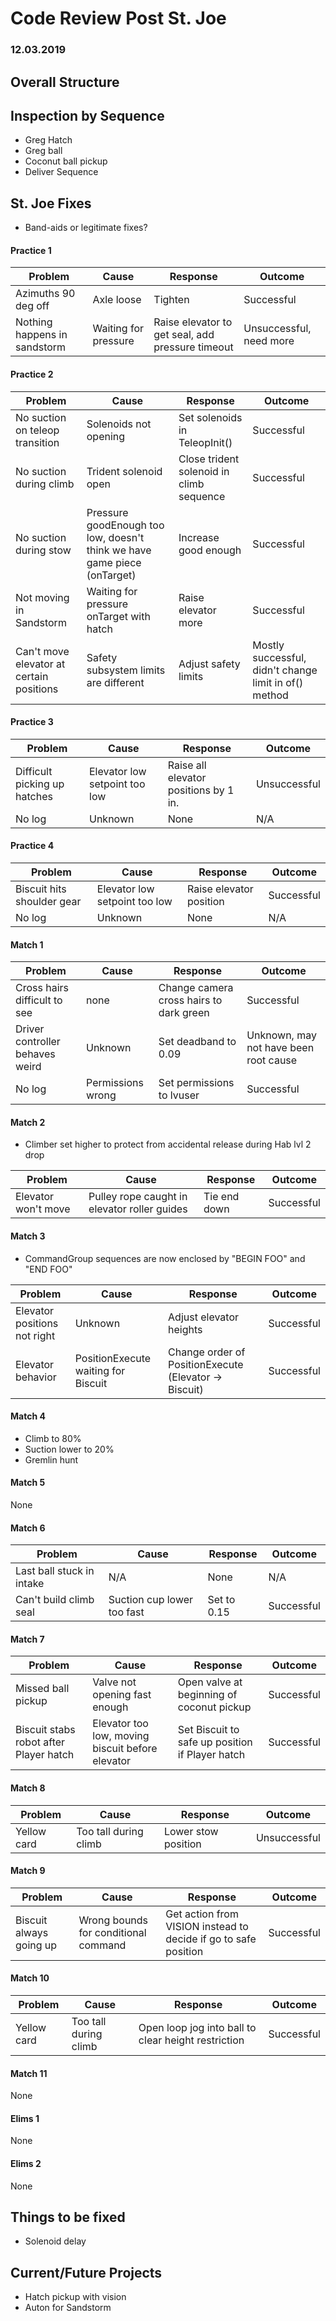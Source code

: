 # Code Review Post St. Joe
### 12.03.2019


## Overall Structure

## Inspection by Sequence

- Greg Hatch
- Greg ball
- Coconut ball pickup
- Deliver Sequence

## St. Joe Fixes

- Band-aids or legitimate fixes?

#### Practice 1

| Problem | Cause | Response | Outcome |
|--------|-------|-----|----------------|
| Azimuths 90 deg off | Axle loose | Tighten | Successful |
| Nothing happens in sandstorm | Waiting for pressure | Raise elevator to get seal, add pressure timeout | Unsuccessful, need more |

#### Practice 2

| Problem | Cause | Response | Outcome |
|--------|-------|----|-----------------|
| No suction on teleop transition | Solenoids not opening | Set solenoids in TeleopInit() | Successful |
| No suction during climb | Trident solenoid open | Close trident solenoid in climb sequence | Successful |
| No suction during stow | Pressure goodEnough too low, doesn't think we have game piece (onTarget) | Increase good enough | Successful |
| Not moving in Sandstorm | Waiting for pressure  onTarget with hatch | Raise elevator more | Successful |
| Can't move elevator at certain positions | Safety subsystem limits are different | Adjust safety limits | Mostly successful, didn't change limit in of() method |

#### Practice 3

| Problem | Cause | Response | Outcome |
|---------|------|----------|----------|
| Difficult picking up hatches | Elevator low setpoint too low | Raise all elevator positions by 1 in. | Unsuccessful |
| No log | Unknown | None | N/A |

#### Practice 4

| Problem  | Cause | Response | Outcome |
|---------|--------|----------|---------|
| Biscuit hits shoulder gear | Elevator low setpoint too low | Raise elevator position | Successful |
| No log | Unknown | None | N/A |

#### Match 1

| Problem  | Cause | Response | Outcome |
|----------|-------|----------|----------|
| Cross hairs difficult to see | none | Change camera cross hairs to dark green | Successful |
| Driver controller behaves weird | Unknown | Set deadband to 0.09 | Unknown, may not have been root cause |
| No log | Permissions wrong | Set permissions to lvuser | Successful |

#### Match 2

- Climber set higher to protect from accidental release during Hab lvl 2 drop

| Problem | Cause | Response | Outcome |
|----------|-------|---------|----------|
| Elevator won't move | Pulley rope caught in elevator roller guides | Tie end down | Successful |

#### Match 3

- CommandGroup sequences are now enclosed by "BEGIN FOO" and "END FOO"

| Problem | Cause | Response | Outcome |
|----------|-------|---------|--------|
| Elevator positions not right | Unknown | Adjust elevator heights | Successful |
| Elevator behavior | PositionExecute waiting for Biscuit | Change order of PositionExecute (Elevator -> Biscuit) | Successful |

#### Match 4

- Climb to 80%
- Suction lower to 20%
- Gremlin hunt

#### Match 5

None

#### Match 6

| Problem | Cause | Response | Outcome |
|---------|---------|-------|----------|
| Last ball stuck in intake | N/A | None | N/A |
| Can't build climb seal | Suction cup lower too fast | Set to 0.15 | Successful |

#### Match 7

| Problem  | Cause | Response | Outcome |
|----------|--------|----------|---------|
| Missed ball pickup | Valve not opening fast enough | Open valve at beginning of coconut pickup | Successful |
| Biscuit stabs robot after Player hatch | Elevator too low, moving biscuit before elevator | Set Biscuit to safe up position if Player hatch | Successful |

#### Match 8

| Problem | Cause | Response | Outcome |
|---------|---------|---------|---------|
| Yellow card | Too tall during climb | Lower stow position | Unsuccessful |

#### Match 9

| Problem | Cause | Response | Outcome |
|--------|---------|-----------|---------|
| Biscuit always going up | Wrong bounds for conditional command | Get action from VISION instead to decide if go to safe position | Successful |

#### Match 10

| Problem | Cause | Response | Outcome |
|-------|---------|----------|---------|
| Yellow card | Too tall during climb | Open loop jog into ball to clear height restriction | Successful |

#### Match 11

None

#### Elims 1

None

#### Elims 2

None 


## Things to be fixed

- Solenoid delay

## Current/Future Projects

- Hatch pickup with vision
- Auton for Sandstorm

